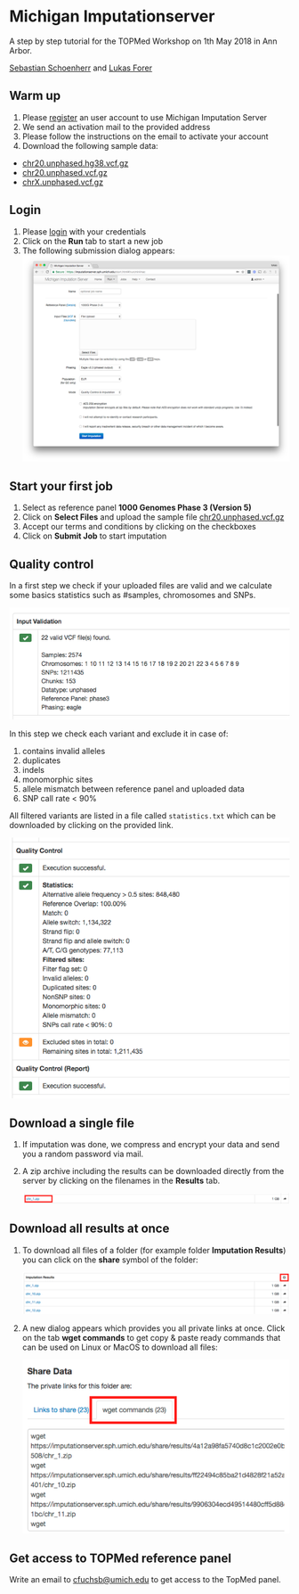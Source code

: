 # Michigan Imputationserver

A step by step tutorial for the TOPMed Workshop on 1th May 2018 in Ann Arbor.

[Sebastian Schoenherr](mailto:sebastian.schoenherr@i-med.ac.at) and [Lukas Forer](mailto:lukas.forer@i-med.ac.at)

## Warm up

1. Please  [register](https://imputationserver.sph.umich.edu/index.html#!pages/register) an user account to use Michigan Imputation Server
2. We send an activation mail to the provided address
3. Please follow the instructions on the email to activate your account
4. Download the following sample data:
  - [chr20.unphased.hg38.vcf.gz](https://imputationserver.sph.umich.edu/static/downloads/test-data/chr20.unphased.hg38.vcf.gz)
  - [chr20.unphased.vcf.gz](https://imputationserver.sph.umich.edu/static/downloads/test-data/chr20.unphased.vcf.gz)
  - [chrX.unphased.vcf.gz](https://imputationserver.sph.umich.edu/static/downloads/test-data/chrX.unphased.vcf.gz)


## Login

1. Please [login](https://imputationserver.sph.umich.edu/index.html#!pages/login) with your credentials
2. Click on the **Run** tab to start a new  job
3. The following submission dialog appears:
![](images/image02.png)


## Start your first job

1. Select as reference panel **1000 Genomes Phase 3 (Version 5)**
2. Click on **Select Files** and upload the sample file [chr20.unphased.vcf.gz](https://imputationserver.sph.umich.edu/static/downloads/test-data/chr20.unphased.vcf.gz)
3. Accept our terms and conditions by clicking on the checkboxes
4. Click on **Submit Job** to start imputation

## Quality control

In a first step we check if your uploaded files are valid and we calculate some basics statistics such as #samples, chromosomes and SNPs.

![](images/input-validation.png)

In this step we check each variant and exclude it in case of:

1. contains invalid alleles
2. duplicates
3. indels
4. monomorphic sites
5. allele mismatch between reference panel and uploaded data
6. SNP call rate < 90%

All filtered variants are listed in a file called `statistics.txt` which can be downloaded by clicking on the provided link.

![](images/qc.png)

## Download a single file

1. If imputation was done, we compress and encrypt your data and send you a random password via mail.

2. A zip archive including the results can be downloaded directly from the server by clicking on the filenames in the **Results** tab.

   ![](images/downloads02.png)

## Download all results at once

1. To download all files of a folder (for example folder **Imputation Results**) you can click on the **share** symbol of the folder:

   ![](images/downloads04.png)

2. A new dialog appears which provides you all private links at once. Click on the tab  **wget commands** to get copy & paste ready commands that can be used on Linux or MacOS to download all files:

   ![](images/share02.png)

## Get access to TOPMed reference panel

Write an email to cfuchsb@umich.edu to get access to the TopMed panel.
